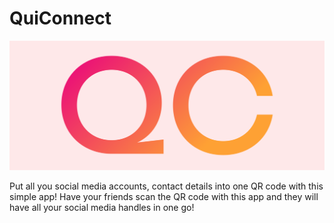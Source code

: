 # QuiConnect

![image](/images/cover.png)

Put all you social media accounts, contact details into one QR code with this simple app!
Have your friends scan the QR code with this app and they will have all your social media handles in one go!


